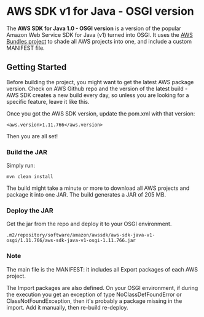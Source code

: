 # AWS SDK v1 for Java - OSGI version

The **AWS SDK for Java 1.0 - OSGI version** is a version of the popular Amazon Web Service SDK for Java (v1) turned into OSGI.
It uses the [AWS Bundles project](https://github.com/aws/aws-sdk-java/tree/master/aws-java-sdk-bundle) to shade all AWS projects into one, and include a custom MANIFEST file.

## Getting Started

Before building the project, you might want to get the latest AWS package version. Check on AWS Github repo and the version of the latest build - AWS SDK creates a new build every day, so unless you are looking for a specific feature, leave it like this.

Once you got the AWS SDK version, update the pom.xml with that version:

`<aws.version>1.11.766</aws.version>`

Then you are all set!

### Build the JAR

Simply run:

`mvn clean install`

The build might take a minute or more to download all AWS projects and package it into one JAR.
The build generates a JAR of 205 MB. 

### Deploy the JAR

Get the jar from the repo and deploy it to your OSGI environment.

`.m2/repository/software/amazon/awssdk/aws-sdk-java-v1-osgi/1.11.766/aws-sdk-java-v1-osgi-1.11.766.jar`

### Note

The main file is the MANIFEST: it includes all Export packages of each AWS project. 

The Import packages are also defined. On your OSGI environment, if during the execution you get an exception of type NoClassDefFoundError or ClassNotFoundException, then it's probably a package missing in the import. Add it manually, then re-build re-deploy.
